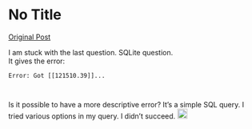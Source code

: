 # No Title

[Original Post](https://discourse.onlinedegree.iitm.ac.in/t/161083/32)

<p>I am stuck with the last question. SQLite question.<br>
It gives the error:</p>
<pre><code class="lang-auto">Error: Got [[121510.39]]...

</code></pre>
<p>Is it possible to have a more descriptive error? It’s a simple SQL query. I tried various options in my query. I didn’t succeed. <img src="https://emoji.discourse-cdn.com/google/thinking.png?v=12" title=":thinking:" class="emoji" alt=":thinking:" loading="lazy" width="20" height="20"></p>
